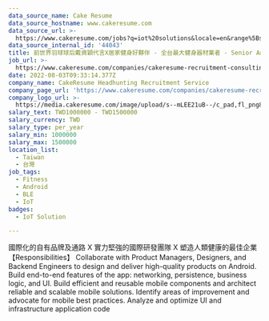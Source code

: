 ```yaml
---
data_source_name: Cake Resume
data_source_hostname: www.cakeresume.com
data_source_url: >-
  https://www.cakeresume.com/jobs?q=iot%20solutions&locale=en&range%5Bsalary_range%5D%5Bmin%5D=1000000
data_source_internal_id: '44043'
title: 前世界羽球球后戴資穎代言X居家健身好夥伴 - 全台最大健身器材業者 - Senior Android Developer
job_url: >-
  https://www.cakeresume.com/companies/cakeresume-recruitment-consulting/jobs/fe58f0
date: 2022-08-03T09:33:14.377Z
company_name: CakeResume Headhunting Recruitment Service
company_page_url: 'https://www.cakeresume.com/companies/cakeresume-recruitment-consulting'
company_logo_url: >-
  https://media.cakeresume.com/image/upload/s--mLEE21uB--/c_pad,fl_png8,h_200,w_200/v1620881212/vdbipassrdfr8omwzeq6.png
salary_text: TWD1000000 - TWD1500000
salary_currency: TWD
salary_type: per_year
salary_min: 1000000
salary_max: 1500000
location_list:
  - Taiwan
  - 台灣
job_tags:
  - Fitness
  - Android
  - BLE
  - IoT
badges:
  - IoT Solution

---
```


國際化的自有品牌及通路 X 實力堅強的國際研發團隊 X 塑造人類健康的最佳企業 【Responsibilities】 Collaborate with Product Managers, Designers, and Backend Engineers to design and deliver high-quality products on Android. Build end-to-end features of the app: networking, persistence, business logic, and UI. Build efficient and reusable mobile components and architect reliable and scalable mobile solutions. Identify areas of improvement and advocate for mobile best practices. Analyze and optimize UI and infrastructure application code